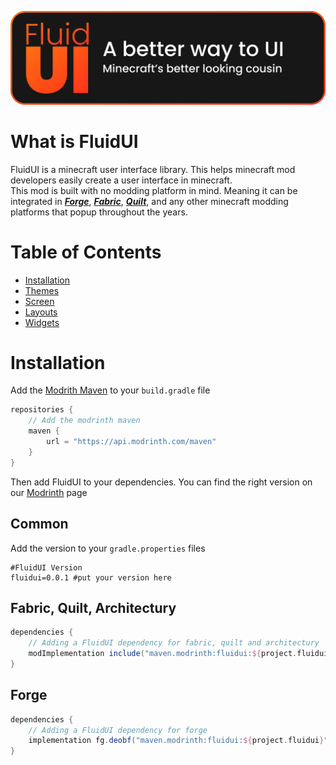 ![Fluid UI Banner.svg](docs/images/Fluid%20UI%20Banner.svg)

# What is FluidUI

FluidUI is a minecraft user interface library. This helps minecraft mod developers easily create a user interface in
minecraft.   
This mod is built with no modding platform in mind. Meaning it can be integrated in
**_[Forge](https://files.minecraftforge.net)_**,
**_[Fabric](https://fabricmc.net/develop)_**,
**_[Quilt](https://quiltmc.org)_**,
and any other minecraft modding platforms that popup throughout the years.

# Table of Contents
- [Installation](#installation)
- [Themes](https://dcmanproductions.github.io/FluidUI/themes)
- [Screen](https://dcmanproductions.github.io/FluidUI/screen)
- [Layouts](https://dcmanproductions.github.io/FluidUI/layouts/)
- [Widgets](https://dcmanproductions.github.io/FluidUI/widgets/)

# Installation

Add the [Modrith Maven](https://docs.modrinth.com/docs/tutorials/maven/) to your `build.gradle` file

```groovy
repositories {
    // Add the modrinth maven
    maven {
        url = "https://api.modrinth.com/maven"
    }
}
```

Then add FluidUI to your dependencies. You can find the right version on
our [Modrinth](https://modrinth.com/mod/fluidui) page

## Common

Add the version to your `gradle.properties` files

```properties
#FluidUI Version
fluidui=0.0.1 #put your version here
```

## Fabric, Quilt, Architectury

```groovy
dependencies {
    // Adding a FluidUI dependency for fabric, quilt and architectury
    modImplementation include("maven.modrinth:fluidui:${project.fluidui}")
}
```

## Forge

```groovy
dependencies {
    // Adding a FluidUI dependency for forge
    implementation fg.deobf("maven.modrinth:fluidui:${project.fluidui}")
}
```